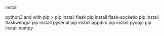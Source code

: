 install

python3 and with pip >
pip install flask
pip install flask-socketio
pip install flaskwebgui
pip install pyserial
pip install appdirs
pip install pyobjc
pip install numpy